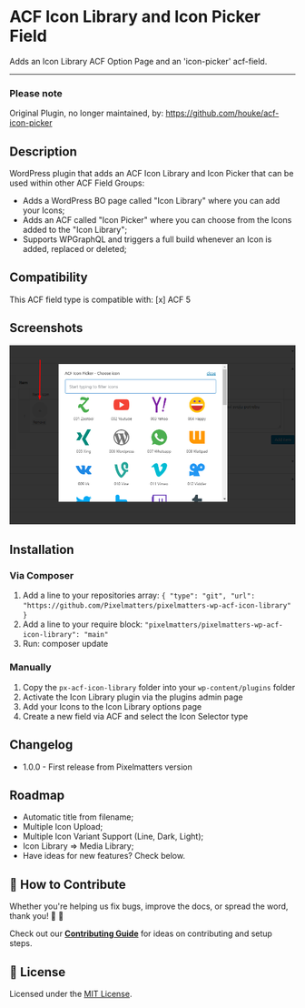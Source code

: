 # ACF Icon Library and Icon Picker Field
Adds an Icon Library ACF Option Page and an 'icon-picker' acf-field.

----

### Please note
Original Plugin, no longer maintained, by: https://github.com/houke/acf-icon-picker

## Description
WordPress plugin that adds an ACF Icon Library and Icon Picker that can be used within other ACF Field Groups:

- Adds a WordPress BO page called "Icon Library" where you can add your Icons;
- Adds an ACF called "Icon Picker" where you can choose from the Icons added to the "Icon Library";
- Supports WPGraphQL and triggers a full build whenever an Icon is added, replaced or deleted;

## Compatibility
This ACF field type is compatible with:
[x] ACF 5

## Screenshots
![Icon Library](https://github.com/Pixelmatters/pixelmatters-wp-acf-icon-library/blob/main/screenshots/example.png)

## Installation

### Via Composer
1. Add a line to your repositories array: `{ "type": "git", "url": "https://github.com/Pixelmatters/pixelmatters-wp-acf-icon-library" }`
2. Add a line to your require block: `"pixelmatters/pixelmatters-wp-acf-icon-library": "main"`
3. Run: composer update

### Manually
1. Copy the `px-acf-icon-library` folder into your `wp-content/plugins` folder
2. Activate the Icon Library plugin via the plugins admin page
3. Add your Icons to the Icon Library options page
4. Create a new field via ACF and select the Icon Selector type

## Changelog
* 1.0.0 - First release from Pixelmatters version

## Roadmap
- Automatic title from filename;
- Multiple Icon Upload;
- Multiple Icon Variant Support (Line, Dark, Light);
- Icon Library => Media Library;
- Have ideas for new features? Check below.

## 🤝 How to Contribute
Whether you're helping us fix bugs, improve the docs, or spread the word, thank you! 💪 🧡

Check out our [**Contributing Guide**](https://github.com/Pixelmatters/eslint-config-pixelmatters/blob/main/CONTRIBUTING.md) for ideas on contributing and setup steps.

## :memo: License
Licensed under the [MIT License](./LICENSE).